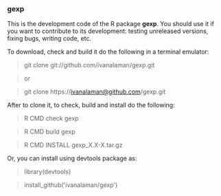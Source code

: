 ### gexp

This is the development code of the R package **gexp**.
You should use it if you want to contribute to its development:
testing unreleased versions, fixing bugs, writing code, etc.

To download, check and build it do the following in a terminal emulator:

> git clone  git://github.com/ivanalaman/gexp.git

> or

> git clone https://ivanalaman@github.com/gexp.git

After to clone it, to check, build and install do the following:
> R CMD check gexp

> R CMD build gexp

> R CMD INSTALL gexp_X.X-X.tar.gz

Or, you can install using devtools package as:

> library(devtools)

> install_github('ivanalaman/gexp')



